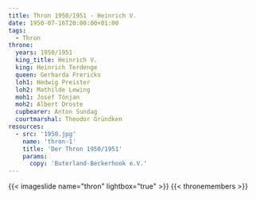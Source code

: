 ```yaml
---
title: Thron 1950/1951 - Heinrich V.
date: 1950-07-16T20:00:00+01:00
tags:
  - Thron
throne:
  years: 1950/1951
  king_title: Heinrich V.
  king: Heinrich Terdenge
  queen: Gerharda Frericks
  loh1: Hedwig Preister
  loh2: Mathilde Lewing
  moh1: Josef Tönjan
  moh2: Albert Droste
  cupbearer: Anton Sundag
  courtmarshal: Theodor Gründken
resources:
  - src: '1950.jpg'
    name: 'thron-1'
    title: 'Der Thron 1950/1951'
    params:
      copy: 'Buterland-Beckerhook e.V.'
---
```

{{< imageslide name="thron" lightbox="true" >}}
{{< thronemembers >}}
